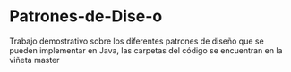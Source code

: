 # Patrones-de-Dise-o
Trabajo demostrativo sobre los diferentes patrones de diseño que se pueden implementar en Java, las carpetas del código se encuentran en la viñeta master
